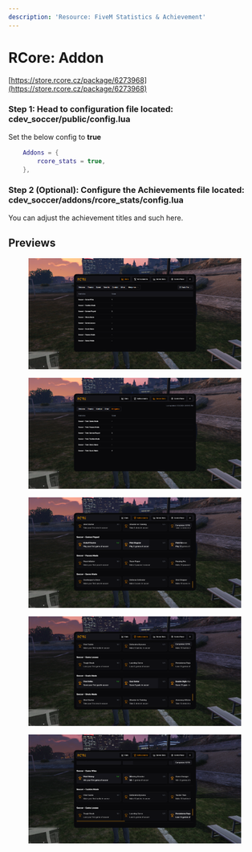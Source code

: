 ```yaml
---
description: 'Resource: FiveM Statistics & Achievement'
---
```


# RCore: Addon

[https://store.rcore.cz/package/6273968](https://store.rcore.cz/package/6273968)

### Step 1: Head to configuration file located: cdev\_soccer/public/config.lua

Set the below config to **true**

```lua
    Addons = {
        rcore_stats = true, 
    },
```

### Step 2 (Optional): Configure the Achievements file located: cdev\_soccer/addons/rcore\_stats/config.lua&#x20;

You can adjust the achievement titles and such here.

## Previews

<div><figure><img src="../../.gitbook/assets/image (1) (1) (1).png" alt=""><figcaption></figcaption></figure> <figure><img src="../../.gitbook/assets/image2 (1).png" alt=""><figcaption></figcaption></figure></div>

<div><figure><img src="../../.gitbook/assets/image3 (1).png" alt=""><figcaption></figcaption></figure> <figure><img src="../../.gitbook/assets/image4 (1).png" alt=""><figcaption></figcaption></figure> <figure><img src="../../.gitbook/assets/image5 (1).png" alt=""><figcaption></figcaption></figure></div>
